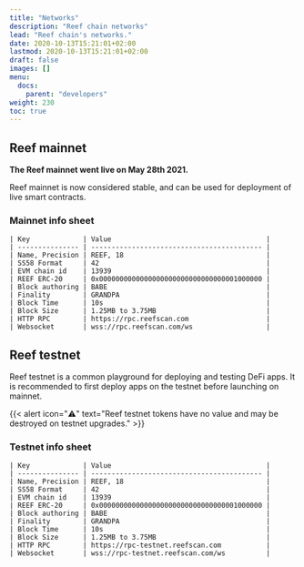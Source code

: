 ```yaml
---
title: "Networks"
description: "Reef chain networks"
lead: "Reef chain's networks."
date: 2020-10-13T15:21:01+02:00
lastmod: 2020-10-13T15:21:01+02:00
draft: false
images: []
menu:
  docs:
    parent: "developers"
weight: 230
toc: true
---
```



## Reef mainnet
**The Reef mainnet went live on May 28th 2021.**

Reef mainnet is now considered stable, and can be used for deployment of live smart contracts.



### Mainnet info sheet

```
| Key             | Value                                      |
| --------------- | ------------------------------------------ |
| Name, Precision | REEF, 18                                   |
| SS58 Format     | 42                                         |
| EVM chain id    | 13939                                      |
| REEF ERC-20     | 0x0000000000000000000000000000000001000000 |
| Block authoring | BABE                                       |
| Finality        | GRANDPA                                    |
| Block Time      | 10s                                        |
| Block Size      | 1.25MB to 3.75MB                           |
| HTTP RPC        | https://rpc.reefscan.com                   |
| Websocket       | wss://rpc.reefscan.com/ws                  |
```

## Reef testnet
Reef testnet is a common playground for deploying and testing DeFi apps. It is
recommended to first deploy apps on the testnet before launching on mainnet.

{{< alert icon="⚠️" text="Reef testnet tokens have no value and may be destroyed on testnet upgrades." >}}

### Testnet info sheet

```
| Key             | Value                                      |
| --------------- | ------------------------------------------ |
| Name, Precision | REEF, 18                                   |
| SS58 Format     | 42                                         |
| EVM chain id    | 13939                                      |
| REEF ERC-20     | 0x0000000000000000000000000000000001000000 |
| Block authoring | BABE                                       |
| Finality        | GRANDPA                                    |
| Block Time      | 10s                                        |
| Block Size      | 1.25MB to 3.75MB                           |
| HTTP RPC        | https://rpc-testnet.reefscan.com           |
| Websocket       | wss://rpc-testnet.reefscan.com/ws          |
```

